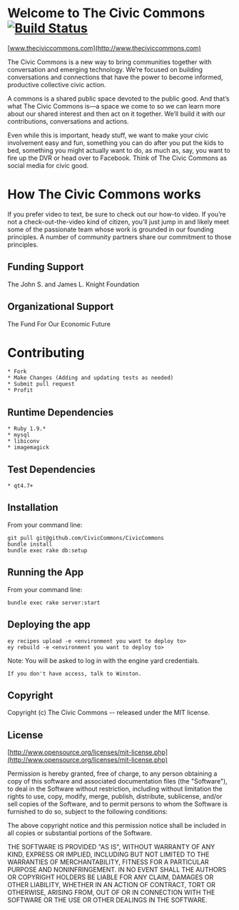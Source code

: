 # Welcome to The Civic Commons [![Build Status](https://secure.travis-ci.org/CivicCommons/CivicCommons.png)](http://travis-ci.org/CivicCommons/CivicCommons?branch=master)

[www.theciviccommons.com](http://www.theciviccommons.com)

The Civic Commons is a new way to bring communities together with conversation and emerging technology. We’re focused on building conversations and connections that have the power to become informed, productive collective civic action.

A commons is a shared public space devoted to the public good. And that’s what The Civic Commons is—a space we come to so we can learn more about our shared interest and then act on it together. We’ll build it with our contributions, conversations and actions.

Even while this is important, heady stuff, we want to make your civic involvement easy and fun, something you can do after you put the kids to bed, something you might actually want to do, as much as, say, you want to fire up the DVR or head over to Facebook. Think of The Civic Commons as social media for civic good.

How The Civic Commons works
===========================
If you prefer video to text, be sure to check out our how-to video. If you’re not a check-out-the-video kind of citizen, you’ll just jump in and likely meet some of the passionate team whose work is grounded in our founding principles. A number of community partners share our commitment to those principles.


Funding Support
---------------
The John S. and James L. Knight Foundation


Organizational Support
----------------------
The Fund For Our Economic Future

Contributing
============
    * Fork
    * Make Changes (Adding and updating tests as needed)
    * Submit pull request
    * Profit

Runtime Dependencies
--------------------
    * Ruby 1.9.*
    * mysql
    * libiconv
    * imagemagick

Test Dependencies
-----------------
    * qt4.7+

Installation
------------
From your command line:

    git pull git@github.com/CivicCommons/CivicCommons
    bundle install
    bundle exec rake db:setup

Running the App
---------------
From your command line:

    bundle exec rake server:start

Deploying the app
-----------------
    ey recipes upload -e <environment you want to deploy to>
    ey rebuild -e <environment you want to deploy to>

Note: You will be asked to log in with the engine yard credentials. 

    If you don't have access, talk to Winston.

Copyright
---------
Copyright (c) The Civic Commons -- released under the MIT license.

License
-------
[http://www.opensource.org/licenses/mit-license.php](http://www.opensource.org/licenses/mit-license.php)

Permission is hereby granted, free of charge, to any person obtaining a copy
of this software and associated documentation files (the "Software"), to deal
in the Software without restriction, including without limitation the rights
to use, copy, modify, merge, publish, distribute, sublicense, and/or sell
copies of the Software, and to permit persons to whom the Software is
furnished to do so, subject to the following conditions:

The above copyright notice and this permission notice shall be included in
all copies or substantial portions of the Software.

THE SOFTWARE IS PROVIDED "AS IS", WITHOUT WARRANTY OF ANY KIND, EXPRESS OR
IMPLIED, INCLUDING BUT NOT LIMITED TO THE WARRANTIES OF MERCHANTABILITY,
FITNESS FOR A PARTICULAR PURPOSE AND NONINFRINGEMENT. IN NO EVENT SHALL THE
AUTHORS OR COPYRIGHT HOLDERS BE LIABLE FOR ANY CLAIM, DAMAGES OR OTHER
LIABILITY, WHETHER IN AN ACTION OF CONTRACT, TORT OR OTHERWISE, ARISING FROM,
OUT OF OR IN CONNECTION WITH THE SOFTWARE OR THE USE OR OTHER DEALINGS IN
THE SOFTWARE.